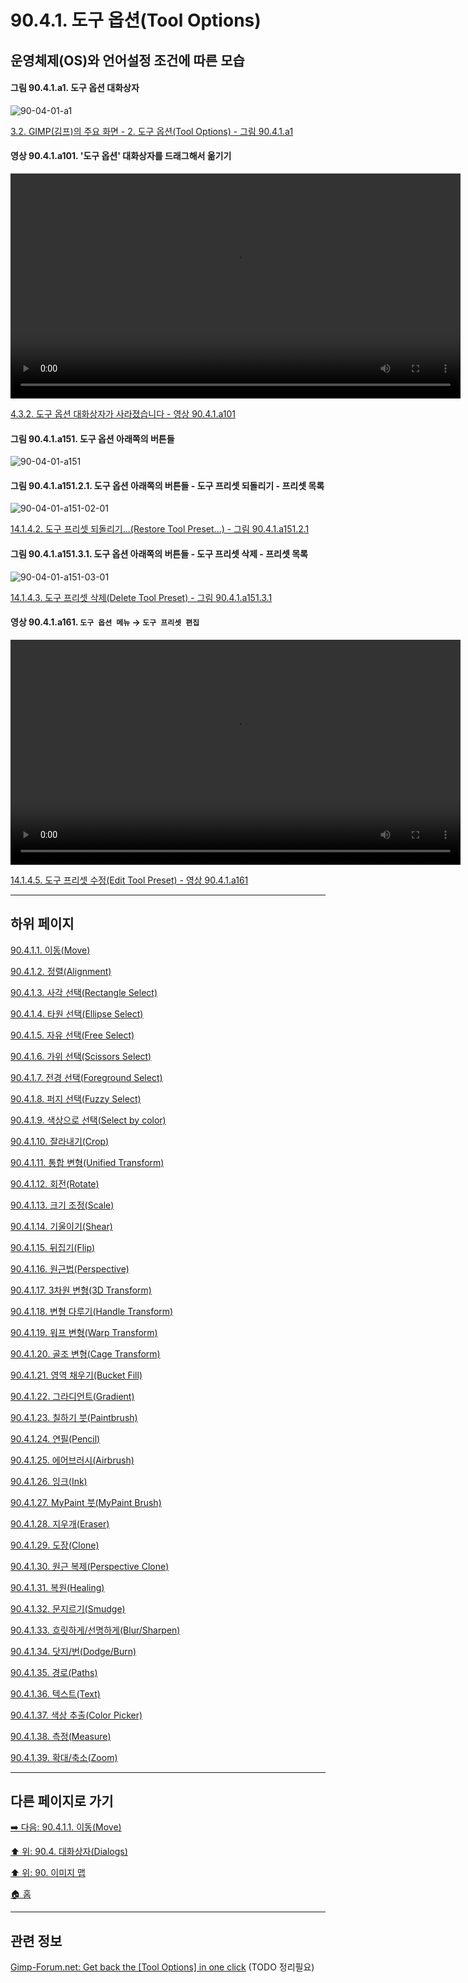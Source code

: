 # 90.4.1. 도구 옵션(Tool Options)
## 운영체제(OS)와 언어설정 조건에 따른 모습

<a id="90-04-01-a1"></a>

#### 그림 90.4.1.a1. 도구 옵션 대화상자
![90-04-01-a1](https://github.com/wonder13662/gimp/assets/15767104/71b968e1-ade9-44bb-a064-286b9fa9989b)

[3.2. GIMP(김프)의 주요 화면 - 2. 도구 옵션(Tool Options) - 그림 90.4.1.a1](./03-02-00-main-window.md#90-04-01-a1)

<a id="90-04-01-a101"></a>

#### 영상 90.4.1.a101. '도구 옵션' 대화상자를 드래그해서 옮기기
<video controls="controls" width="720" environment="MacOS:Sonoma 14.2.1 GIMP 2.10.36" src="https://github.com/wonder13662/gimp/assets/15767104/4a654ab9-d649-477f-a106-694cc5f1f98d"></video>

[4.3.2. 도구 옵션 대화상자가 사라졌습니다 - 영상 90.4.1.a101](./04-03-02-tool-options-dialog-is-missing.md#90-04-01-a101)

<a id="90-04-01-a151"></a>

#### 그림 90.4.1.a151. 도구 옵션 아래쪽의 버튼들
![90-04-01-a151](https://github.com/wonder13662/gimp/assets/15767104/bd39b5a2-88e7-4e34-bd62-fbe4035e3b31)

<a id="90-04-01-a151-02-01"></a>

#### 그림 90.4.1.a151.2.1. 도구 옵션 아래쪽의 버튼들 - 도구 프리셋 되돌리기 - 프리셋 목록
![90-04-01-a151-02-01](https://github.com/wonder13662/gimp/assets/15767104/a8a3e4f8-0217-4530-8696-039533149e93)

[14.1.4.2. 도구 프리셋 되돌리기...(Restore Tool Preset...) - 그림 90.4.1.a151.2.1](./14-01-04-02-restore_tool_preset.md#90-04-01-a151-02-01)

<a id="90-04-01-a151-03-01"></a>

#### 그림 90.4.1.a151.3.1. 도구 옵션 아래쪽의 버튼들 - 도구 프리셋 삭제 - 프리셋 목록
![90-04-01-a151-03-01](https://github.com/wonder13662/gimp/assets/15767104/ec9d9c92-f041-4bb1-9973-ce9b2a7714fe)

[14.1.4.3. 도구 프리셋 삭제(Delete Tool Preset) - 그림 90.4.1.a151.3.1](./14-01-04-03-delete_tool_preset.md#90-04-01-a151-03-01)

<a id="90-04-01-a161"></a>

#### 영상 90.4.1.a161. `도구 옵션 메뉴` → `도구 프리셋 편집`
<video controls="controls" width="720" src="https://github.com/wonder13662/gimp/assets/15767104/75c33015-4bf8-48c3-9485-84bfa2d213e3"></video>

[14.1.4.5. 도구 프리셋 수정(Edit Tool Preset) - 영상 90.4.1.a161](./14-01-04-05-edit_tool_preset.md)

***

## 하위 페이지

[90.4.1.1. 이동(Move)](./90-04-01-01-move.md)

[90.4.1.2. 정렬(Alignment)](./90-04-01-02-alignment.md)

[90.4.1.3. 사각 선택(Rectangle Select)](./90-04-01-03-rectangle_select.md)

[90.4.1.4. 타원 선택(Ellipse Select)](./90-04-01-04-ellipse_select.md)

[90.4.1.5. 자유 선택(Free Select)](./90-04-01-05-free_select.md)

[90.4.1.6. 가위 선택(Scissors Select)](./90-04-01-06-scissors_select.md)

[90.4.1.7. 전경 선택(Foreground Select)](./90-04-01-07-foreground_select.md)

[90.4.1.8. 퍼지 선택(Fuzzy Select)](./90-04-01-08-fuzzy_select.md)

[90.4.1.9. 색상으로 선택(Select by color)](./90-04-01-09-select_by_color.md)

[90.4.1.10. 잘라내기(Crop)](./90-04-01-10-crop.md)

[90.4.1.11. 통합 변형(Unified Transform)](./90-04-01-11-unified_transform.md)

[90.4.1.12. 회전(Rotate)](./90-04-01-12-rotate.md)

[90.4.1.13. 크기 조정(Scale)](./90-04-01-13-scale.md)

[90.4.1.14. 기울이기(Shear)](./90-04-01-14-shear.md)

[90.4.1.15. 뒤집기(Flip)](./90-04-01-15-flip.md)

[90.4.1.16. 원근법(Perspective)](./90-04-01-16-perspective.md)

[90.4.1.17. 3차원 변형(3D Transform)](./90-04-01-17-3d_transform.md)

[90.4.1.18. 변형 다루기(Handle Transform)](./90-04-01-18-handle_transform.md)

[90.4.1.19. 워프 변형(Warp Transform)](./90-04-01-19-warp_transform.md)

[90.4.1.20. 골조 변형(Cage Transform)](./90-04-01-20-cage_transform.md)

[90.4.1.21. 영역 채우기(Bucket Fill)](./90-04-01-21-bucket_fill.md)

[90.4.1.22. 그라디언트(Gradient)](./90-04-01-22-gradient.md)

[90.4.1.23. 칠하기 붓(Paintbrush)](./90-04-01-23-paintbrush.md)

[90.4.1.24. 연필(Pencil)](./90-04-01-24-pencil.md)

[90.4.1.25. 에어브러시(Airbrush)](./90-04-01-25-airbrush.md)

[90.4.1.26. 잉크(Ink)](./90-04-01-26-ink.md)

[90.4.1.27. MyPaint 붓(MyPaint Brush)](./90-04-01-27-mypaint_brush.md)

[90.4.1.28. 지우개(Eraser)](./90-04-01-28-eraser.md)

[90.4.1.29. 도장(Clone)](./90-04-01-29-clone.md)

[90.4.1.30. 원근 복제(Perspective Clone)](./90-04-01-30-perspective_clone.md)

[90.4.1.31. 복원(Healing)](./90-04-01-31-healing.md)

[90.4.1.32. 문지르기(Smudge)](./90-04-01-32-smudge.md)

[90.4.1.33. 흐릿하게/선명하게(Blur/Sharpen)](./90-04-01-33-blur_sharpen.md)

[90.4.1.34. 닷지/번(Dodge/Burn)](./90-04-01-34-dodge_burn.md)

[90.4.1.35. 경로(Paths)](./90-04-01-35-paths.md)

[90.4.1.36. 텍스트(Text)](./90-04-01-36-text.md)

[90.4.1.37. 색상 추출(Color Picker)](./90-04-01-37-color_picker.md)

[90.4.1.38. 측정(Measure)](./90-04-01-38-measure.md)

[90.4.1.39. 확대/축소(Zoom)](./90-04-01-39-zoom.md)

***

## 다른 페이지로 가기

[➡️ 다음: 90.4.1.1. 이동(Move)](./90-04-01-01-move.md)

[⬆️ 위: 90.4. 대화상자(Dialogs)](./90-04-00-dialogs.md)

[⬆️ 위: 90. 이미지 맵](./90-00-image-map.md)

[🏠 홈](./00-home.md)

*** 

## 관련 정보
[Gimp-Forum.net: Get back the [Tool Options] in one click](https://www.gimp-forum.net/Thread-Get-back-the-Tool-Options-in-one-click)
(TODO 정리필요)
